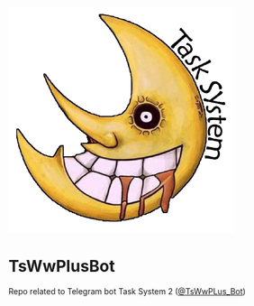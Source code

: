 ![TsWwLogo](TsWwLogo.PNG)

# TsWwPlusBot
Repo related to Telegram bot Task System 2 ([@TsWwPLus_Bot](https://t.me/tswwplus_bot))
